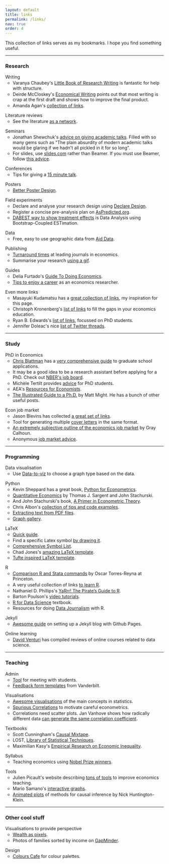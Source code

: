 ```yaml
---
layout: default
title: links
permalink: /links/
nav: true
order: 4
---
```


<style type="text/css" media="screen">
ul {
  list-style-type: circle;
  margin-top: -.75rem;
}
li {
  margin-top: .1rem;
}
</style>

This collection of links serves as my bookmarks. I hope you find something useful.

---

### Research

Writing
-  Varanya Chaubey's [Little Book of Research Writing](http://www.econscribe.org/textbook) is fantastic for help with structure.
- Deirde McCloskey's [Economical Writing](https://www.amazon.com/Economical-Writing-Second-Deirdre-McCloskey-ebook/dp/B0058V0M2W) points out that most writing is crap at the first draft and shows how to improve the final product.
- Amanda Agan's [collection of links](https://sites.google.com/site/amandayagan/writingadvice).

Literature reviews
- See the literature [as a network](https://www.connectedpapers.com/).

Seminars
- Jonathan Shewchuk's [advice on giving academic talks](https://people.eecs.berkeley.edu/~jrs/speaking.html). Filled with so many gems such as "The plain absurdity of modern academic talks would be glaring if we hadn't all pickled in it for so long".
- For slides, use [slides.com](https://slides.com/) rather than Beamer. If you must use Beamer, follow [this advice](https://paulgp.github.io/beamer_tips.pdf).

Conferences
- Tips for giving a [15 minute talk](https://blogs.worldbank.org/impactevaluations/making-short-presentation-based-your-research-11-tips).

Posters
- [Better Poster Design](https://osf.io/ef53g/).

Field experiments
- Declare and analyse your research design using [Declare Design](https://declaredesign.org/).
- Register a concise pre-analysis plan on [AsPredicted.org](https://aspredicted.org/).
- [DABEST way to show treatment effects](https://www.estimationstats.com/#/get-code) is Data Analysis using Bootstrap-Coupled ESTimation.

Data
- Free, easy to use geographic data from [Aid Data](https://www.aiddata.org/geoquery).

Publishing
- [Turnaround times](https://jcsuarez.shinyapps.io/journal_turnaround_app/) at leading journals in economics.
- Summarise your research [using a gif](https://osf.io/csxad/).

Guides
- Delia Furtado's [Guide To Doing Economics](https://deliasguidetoeconomics.blogspot.com/).
- [Tips to enjoy a career](http://jonathannewton.net/wp-content/uploads/An%20alternative%20guide%20for%20the%20young%20economist.pdf) as an economics researcher.


Even more links
- Masayuki Kudamatsu has a [great collection of links](https://sites.google.com/site/mkudamatsu), my inspiration for this page.
- Christoph Kronenberg's [list of links](https://sites.google.com/view/christoph-kronenberg/home/resources?authuser=0) to fill the gaps in your economics education.
- Ryan B. Edwards's [list of links](http://www.ryanbedwards.com/resources), focussed on PhD students.
- Jennifer Doleac's nice [list of Twitter threads](http://jenniferdoleac.com/resources/).

---

###  Study

PhD in Economics
- [Chris Blattman](https://chrisblattman.com/) has a [very comprehensive guide](https://chrisblattman.com/about/contact/gradschool/) to graduate school applications.
- It may be a good idea to be a research assistant before applying for a PhD. Check out [NBER's job board](http://www.nber.org/jobs/nonnberjobs.html).
- Michèle Tertilt provides [advice](http://tertilt.vwl.uni-mannheim.de/GradResources.html) for PhD students.
- AEA's [Resources for Economists](http://rfe.org/).
- [The Illustrated Guide to a Ph.D.](http://matt.might.net/articles/phd-school-in-pictures/) by Matt Might. He has a bunch of other useful posts.

Econ job market
- Jason Blevins has collected [a great set of links](https://jblevins.org/notes/job-market).
- Tool for generating multiple [cover letters](https://github.com/ocamp020/JMP_Cover_Letter) in the same format.
- [An extremely subjective outline of the economics job market](http://gray.clhn.org/blog/job-market-notes) by Gray Calhoun.
- Anonymous [job market advice](http://economicsjobmarketadvice.blogspot.com/).

---

### Programming

Data visualisation
- Use [Data-to-viz](https://www.data-to-viz.com/) to choose a graph type based on the data.

Python
- Kevin Sheppard has a great book, [Python for Econometrics](https://www.kevinsheppard.com/Python_for_Econometrics).
- [Quantitative Economics](https://lectures.quantecon.org/py/) by Thomas J. Sargent and John Stachurski.
- And John Stachurski's book, [A Primer in Econometric Theory](http://johnstachurski.net/emet.html).
- Chris Albon's [collection of tips and code examples](https://chrisalbon.com/#python).
- [Extracting text from PDF files](https://automatetheboringstuff.com/chapter13/).
- [Graph gallery](https://python-graph-gallery.com/).

LaTeX
- [Quick guide](http://library.caltech.edu/coda/theses/latex-quickguide.pdf).
- Find a specific Latex symbol [by drawing it](http://detexify.kirelabs.org/classify.html).
- [Comprehensive Symbol List](ftp://tug.ctan.org/pub/tex-archive/info/symbols/comprehensive/symbols-letter.pdf).
- Chad Jones's [amazing LaTeX template](https://web.stanford.edu/~chadj/latex2.html).
- [Tufte inspired LaTeX template](https://tufte-latex.github.io/tufte-latex/).

R
- [Comparison R and Stata commands](http://dss.princeton.edu/training/RStata.pdf) by Oscar Torres-Reyna at Princeton.
- A very useful collection of links [to learn R](https://www.r-bloggers.com/how-to-learn-r-2/).
- Nathaniel D. Phillips's [YaRrr! The Pirate’s Guide to R](https://bookdown.org/ndphillips/YaRrr/).
- Barton Poulson's [video tutorials](https://datalab.cc/tools/r01).
- [R for Data Science](https://r4ds.had.co.nz/introduction.html) textbook.
- Resources for doing [Data Journalism](https://rddj.info/) with R.

Jekyll
- [Awesome guide](http://jmcglone.com/guides/github-pages/) on setting up a Jekyll blog with Github Pages.

Online learning
- [David Venturi](http://davidventuri.com/data-science-masters) has compiled reviews of online courses related to data science.

---

### Teaching

Admin
- [Tool](https://youcanbook.me/) for meeting with students.
- [Feedback form templates](https://cdn.vanderbilt.edu/vu-cft/resources/teaching_resources/reflecting/self_evaluation.htm#inclass) from Vanderbilt.

Visualisations
- [Awesome visualisations]( http://students.brown.edu/seeing-theory/index.html) of the main concepts in statistics.
- [Spurious Correlations](http://www.tylervigen.com/spurious-correlations) to motivate careful econometrics.
- Correlations need scatter plots. Jan Vanhove shows how radically different data [can generate the same correlation coefficient](https://janhove.github.io/teaching/2016/11/21/what-correlations-look-like).

Textbooks
- Scott Cunningham's [Causal Mixtape](https://www.scunning.com/cunningham_mixtape.pdf).
- LOST, [Library of Statistical Techniques](https://lost-stats.github.io/).
- Maximilian Kasy's [Empirical Research on Economic Inequality](http://inequalityresearch.net/).

Syllabus
- Teaching economics using [Nobel Prize winners](https://sites.google.com/view/nobel-economics-course/home?authuser=0).

Tools
- Julien Picault's website describing [tons of tools](https://www.theecontoolbox.com/) to improve economics teaching.
- Mario Samano's [interactive graphs](http://tintin.hec.ca/pages/mario.samano/animation.html).
- [Animated plots](http://nickchk.com/causalgraphs.html) of methods for causal inference by Nick Huntington-Klein.

---

### Other cool stuff

Visualisations to provide perspective
- [Wealth as pixels](https://mkorostoff.github.io/1-pixel-wealth/).
- Photos of families sorted by income on [GapMinder](https://www.gapminder.org/).

Design
- [Colours Cafe](https://colours.cafe/) for colour palettes.
